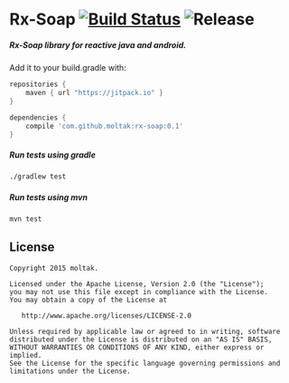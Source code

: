 # Rx-Soap [![Build Status](https://travis-ci.org/moltak/Rx-Soap.svg?branch=master)](https://travis-ci.org/moltak/Rx-Soap) ![Release](https://img.shields.io/github/tag/moltak/rx-soap.svg?label=JitPack)
##### Rx-Soap library for reactive java and android.

Add it to your build.gradle with:
```gradle
repositories {
    maven { url "https://jitpack.io" }
}
```

```gradle
dependencies {
	compile 'com.github.moltak:rx-soap:0.1'
}
```


##### Run tests using gradle
``` bash
./gradlew test
```

##### Run tests using mvn
``` bash
mvn test
```

License
-------
    Copyright 2015 moltak.

    Licensed under the Apache License, Version 2.0 (the "License");
    you may not use this file except in compliance with the License.
    You may obtain a copy of the License at

       http://www.apache.org/licenses/LICENSE-2.0

    Unless required by applicable law or agreed to in writing, software
    distributed under the License is distributed on an "AS IS" BASIS,
    WITHOUT WARRANTIES OR CONDITIONS OF ANY KIND, either express or implied.
    See the License for the specific language governing permissions and
    limitations under the License.
